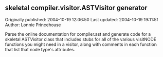## skeletal compiler.visitor.ASTVisitor generator 
Originally published: 2004-10-19 12:06:50 
Last updated: 2004-10-19 19:11:51 
Author: Lonnie Princehouse 
 
Parse the online documentation for compiler.ast and generate code for a skeletal ASTVisitor class that includes stubs for all of the various visitNODE functions you might need in a visitor, along with comments in each function that list that node type's attributes.